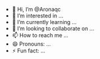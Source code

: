 - 👋 Hi, I’m @Aronaqc
- 👀 I’m interested in ...
- 🌱 I’m currently learning ...
- 💞️ I’m looking to collaborate on ...
- 📫 How to reach me ...
- 😄 Pronouns: ...
- ⚡ Fun fact: ...

<!---
Aronaqc/Aronaqc is a ✨ special ✨ repository because its `README.md` (this file) appears on your GitHub profile.
You can click the Preview link to take a look at your changes.
--->
